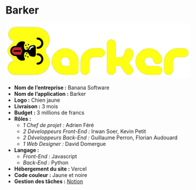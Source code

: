 # Barker
[![](images/barker-logo.png)](https://barker-guillaumeperron.vercel.app/)
- **Nom de l’entreprise :** Banana Software
- **Nom de l’application :** Barker
- **Logo :** Chien jaune  
- **Livraison :** 3 mois
- **Budget :** 3 millions de francs
- **Rôles :**
  -	*1 Chef de projet :* Adrien Féré
  -	*2 Développeurs Front-End :* Irwan Soer, Kevin Petit
  -	*2 Développeurs Back-End :* Guillaume Perron, Florian Audouard
  -	*1 Web Designer :* David Domergue
- **Langage :**
  -	*Front-End :* Javascript
  -	*Back-End :* Python
- **Hébergement du site :** Vercel
- **Code couleur :** Jaune et noire
- **Gestion des tâches :** [Notion](https://www.notion.so/barker-app/442e4bcd0ca04b71a3a1025f0861f070?v=75ab636be9d444e7bc8e98b9fe2ff275)